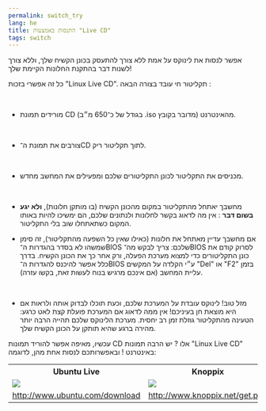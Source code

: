 ```yaml
---
permalink: switch_try
lang: he
title: התנסות באמצעות "Live CD"
tags: switch
---
```


‏אפשר לנסות את לינוקס על אמת ללא צורך להתעסק בכונן הקשיח שלך, וללא צורך לשנות דבר בהתקנת החלונות הקיימת שלך!

‏כל זה אפשרי בזכות "Linux Live CD". תקליטור חי עובד בצורה הבאה :

<ul>

‏<li>מורידים תמונת CD מהאינטרנט (מדובר בקובץ <span dir="ltr">.iso</span> 
בגודל של כ־650 מ״ב). </li>

‏<li>צורבים את תמונת ה־CD לתוך תקליטור ריק.</li>

‏<li>מכניסים את התקליטור לכונן התקליטורים שלכם ומפעילים את המחשב מחדש.</li>

‏<li>מחשבך יאתחל מהתקליטור במקום מהכונן הקשיח (בו מותקן חלונות),
<b>ולא יגע בשום דבר</b> : 
אין מה לדאוג בקשר לחלונות ולנתונים שלכם, הם ימשיכו להיות באותו המקום כשתאתחלו שוב בלי התקליטור. </li>

<li>אם מחשבך עדיין מאתחל את חלונות (כאילו שאין כל השפעה
מהתקליטור), זה סימן שמשהו לא בסדר בהגדרות ה־BIOS שלכם:
צריך לבקש מה־BIOS לסרוק קודם את כונן התקליטורים כדי למצוא מערכת הפעלה, ורק אחר כך את הכונן הקשיח.
בדרך כלל אפשר להיכנס להגדרות ה־BIOS ע״י הקלדה על המקשים "Del" או "F2" בזמן עליית המחשב
(אם אינכם מרגיש בנוח לעשות זאת, בקשו עזרה).</li>

‏<li>מזל טוב! לינוקס עובדת על המערכת שלכם, וכעת תוכלו לבדוק אותה ולראות אם היא מוצאת חן בעיניכם!
אין ממה לדאוג אם המערכת פועלת קצת לאט כרגע: הטעינה מהתקליטור גוזלת זמן רב יחסית.
מערכת הלינוקס שלכם תהייה הרבה יותר מהירה ברגע שהיא תותקן על הכונן הקשיח שלך.</li>

</ul>

‏עכשיו, מאיפה אפשר להוריד תמונות CD אלו ? יש הרבה תמונות "Linux Live CD" באינטרנט !
ובאפשרותכם לנסות אחת מהן, לדוגמה:

<table cols="2">
<tr>
<th>Ubuntu Live</th>
<th>Knoppix</th>
</tr>

<tr>
<td><a href="/img/ubuntu.png"><img src="/img/ubuntu_thumbnail.png" /></a></td>
<td><a href="/img/knoppix.png"><img src="/img/knoppix_thumbnail.png" /></a></td>
</tr>

<tr>
<td><a 
href="http://www.ubuntu.com/download">http://www.ubuntu.com/download</a></td>
<td><a 
href="http://www.knoppix.net/get.php">http://www.knoppix.net/get.php</a></td>
</tr>

</table>

